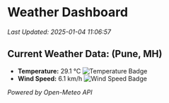 
# Weather Dashboard

_Last Updated: 2025-01-04 11:06:57_

## Current Weather Data: (Pune, MH)
- **Temperature:** 29.1 °C ![Temperature Badge](https://img.shields.io/badge/Temperature-Medium%20Temp-green)
- **Wind Speed:** 6.1 km/h ![Wind Speed Badge](https://img.shields.io/badge/Wind%20Speed-Low%20Wind-blue)

*Powered by Open-Meteo API*
